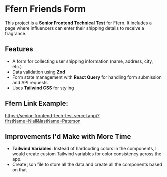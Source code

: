 # Ffern Friends Form

This project is a **Senior Frontend Technical Test** for Ffern. It includes a page where influencers can enter their shipping details to receive a fragrance.

## Features

- A form for collecting user shipping information (name, address, city, etc.)
- Data validation using **Zod**
- Form state management with **React Query** for handling form submission and API requests
- Uses **Tailwind CSS** for styling

## Ffern Link Example:
https://senior-frontend-tech-test.vercel.app/?firstName=Niall&lastName=Paterson 

## Improvements I'd Make with More Time

- **Tailwind Variables**: Instead of hardcoding colors in the components, I would create custom Tailwind variables for color consistency across the app.
- Create json file to store all the data and create all the components based on that